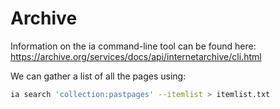 # Archive
Information on the ia command-line tool can be found here: https://archive.org/services/docs/api/internetarchive/cli.html

We can gather a list of all the pages using:
```bash
ia search 'collection:pastpages' --itemlist > itemlist.txt
```


